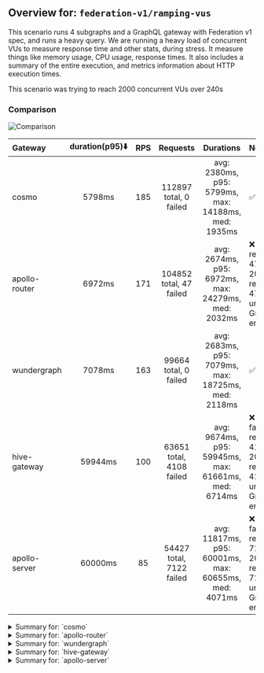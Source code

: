 ## Overview for: `federation-v1/ramping-vus`


This scenario runs 4 subgraphs and a GraphQL gateway with Federation v1 spec, and runs a heavy query. We are running a heavy load of concurrent VUs to measure response time and other stats, during stress. It measure things like memory usage, CPU usage, response times. It also includes a summary of the entire execution, and metrics information about HTTP execution times.


This scenario was trying to reach 2000 concurrent VUs over 240s


### Comparison


<img src="https://imagedelivery.net/KYe9TScr4TldYHA48pczVg/0201a086-f6ce-4d81-99b6-8d52b75d6700/public" alt="Comparison" />


| Gateway       | duration(p95)⬇️ |  RPS  |         Requests         |                       Durations                       | Notes                                                                          |
| :------------ | :-------------: | :---: | :----------------------: | :---------------------------------------------------: | :----------------------------------------------------------------------------- |
| cosmo         |     5798ms      |  185  |  112897 total, 0 failed  |  avg: 2380ms, p95: 5799ms, max: 14188ms, med: 1935ms  | ✅                                                                              |
| apollo-router |     6972ms      |  171  | 104852 total, 47 failed  |  avg: 2674ms, p95: 6972ms, max: 24279ms, med: 2032ms  | ❌ 47 failed requests, 47 non-200 responses, 47 unexpected GraphQL errors       |
| wundergraph   |     7078ms      |  163  |  99664 total, 0 failed   |  avg: 2683ms, p95: 7079ms, max: 18725ms, med: 2118ms  | ✅                                                                              |
| hive-gateway  |     59944ms     |  100  | 63651 total, 4108 failed | avg: 9674ms, p95: 59945ms, max: 61661ms, med: 6714ms  | ❌ 4108 failed requests, 4108 non-200 responses, 4108 unexpected GraphQL errors |
| apollo-server |     60000ms     |  85   | 54427 total, 7122 failed | avg: 11817ms, p95: 60001ms, max: 60655ms, med: 4071ms | ❌ 7122 failed requests, 7122 non-200 responses, 7122 unexpected GraphQL errors |



<details>
  <summary>Summary for: `cosmo`</summary>

  **K6 Output**




```
     ✓ response code was 200
     ✓ no graphql errors
     ✓ valid response structure

     █ setup

     checks.........................: 100.00% ✓ 338631     ✗ 0     
     data_received..................: 9.9 GB  16 MB/s
     data_sent......................: 134 MB  220 kB/s
     http_req_blocked...............: avg=38.89ms min=1.43µs  med=3.28µs  max=12.25s p(90)=4.9µs    p(95)=6.86µs  
     http_req_connecting............: avg=37.16ms min=0s      med=0s      max=12.25s p(90)=0s       p(95)=0s      
     http_req_duration..............: avg=2.37s   min=3.6ms   med=1.93s   max=14.18s p(90)=4.91s    p(95)=5.79s   
       { expected_response:true }...: avg=2.37s   min=3.6ms   med=1.93s   max=14.18s p(90)=4.91s    p(95)=5.79s   
     http_req_failed................: 0.00%   ✓ 0          ✗ 112897
     http_req_receiving.............: avg=309ms   min=29.34µs med=73.26µs max=11.01s p(90)=971.42ms p(95)=2.04s   
     http_req_sending...............: avg=63.46ms min=7.49µs  med=14.88µs max=9.61s  p(90)=106.04µs p(95)=157.26ms
     http_req_tls_handshaking.......: avg=0s      min=0s      med=0s      max=0s     p(90)=0s       p(95)=0s      
     http_req_waiting...............: avg=2s      min=3.51ms  med=1.54s   max=11.89s p(90)=4.48s    p(95)=5.18s   
     http_reqs......................: 112897  185.04393/s
     iteration_duration.............: avg=5.37s   min=8.93ms  med=4.32s   max=40.72s p(90)=11.63s   p(95)=13.97s  
     iterations.....................: 112877  185.011149/s
     vus............................: 4       min=4        max=1999
     vus_max........................: 2000    min=2000     max=2000
```


**Performance Overview**


<img src="https://imagedelivery.net/KYe9TScr4TldYHA48pczVg/7bedd227-3f06-4eaf-c55b-cd6a371b5d00/public" alt="Performance Overview" />


**Subgraphs Overview**


<img src="https://imagedelivery.net/KYe9TScr4TldYHA48pczVg/932bf9ee-ff14-43ad-dc87-fbd1b30f7500/public" alt="Subgraphs Overview" />


**HTTP Overview**


<img src="https://imagedelivery.net/KYe9TScr4TldYHA48pczVg/1cf9b554-23eb-422c-7c07-e4a5bb9a4a00/public" alt="HTTP Overview" />


  </details>

<details>
  <summary>Summary for: `apollo-router`</summary>

  **K6 Output**




```
     ✗ response code was 200
      ↳  99% — ✓ 104785 / ✗ 47
     ✗ no graphql errors
      ↳  99% — ✓ 104785 / ✗ 47
     ✓ valid response structure

     █ setup

     checks.........................: 99.97% ✓ 314355     ✗ 94    
     data_received..................: 9.2 GB 15 MB/s
     data_sent......................: 124 MB 203 kB/s
     http_req_blocked...............: avg=44ms     min=1.53µs  med=3.67µs  max=18.12s p(90)=5.76µs   p(95)=7.97µs
     http_req_connecting............: avg=41.38ms  min=0s      med=0s      max=18.12s p(90)=0s       p(95)=0s    
     http_req_duration..............: avg=2.67s    min=0s      med=2.03s   max=24.27s p(90)=5.89s    p(95)=6.97s 
       { expected_response:true }...: avg=2.67s    min=7.6ms   med=2.03s   max=24.27s p(90)=5.89s    p(95)=6.96s 
     http_req_failed................: 0.04%  ✓ 47         ✗ 104805
     http_req_receiving.............: avg=648.74ms min=0s      med=85.15µs max=20.87s p(90)=2.04s    p(95)=3.98s 
     http_req_sending...............: avg=64.6ms   min=0s      med=16.87µs max=13.64s p(90)=127.48µs p(95)=85.8ms
     http_req_tls_handshaking.......: avg=0s       min=0s      med=0s      max=0s     p(90)=0s       p(95)=0s    
     http_req_waiting...............: avg=1.96s    min=0s      med=1.43s   max=12.23s p(90)=4.72s    p(95)=5.81s 
     http_reqs......................: 104852 171.438676/s
     iteration_duration.............: avg=5.84s    min=22.96ms med=4.57s   max=38.22s p(90)=12.93s   p(95)=16.02s
     iterations.....................: 104832 171.405975/s
     vus............................: 21     min=21       max=1999
     vus_max........................: 2000   min=2000     max=2000
```


**Performance Overview**


<img src="https://imagedelivery.net/KYe9TScr4TldYHA48pczVg/8d325dbc-5a60-4a6b-acaf-c0355cb18c00/public" alt="Performance Overview" />


**Subgraphs Overview**


<img src="https://imagedelivery.net/KYe9TScr4TldYHA48pczVg/c6126192-23d3-4574-11d7-6637bd2f0800/public" alt="Subgraphs Overview" />


**HTTP Overview**


<img src="https://imagedelivery.net/KYe9TScr4TldYHA48pczVg/b99f3234-0995-41ac-2deb-9eb8c7481800/public" alt="HTTP Overview" />


  </details>

<details>
  <summary>Summary for: `wundergraph`</summary>

  **K6 Output**




```
     ✓ response code was 200
     ✓ no graphql errors
     ✓ valid response structure

     █ setup

     checks.........................: 100.00% ✓ 298932     ✗ 0     
     data_received..................: 8.7 GB  14 MB/s
     data_sent......................: 118 MB  194 kB/s
     http_req_blocked...............: avg=48.8ms   min=1.3µs   med=3.24µs  max=13.5s  p(90)=4.81µs   p(95)=9.84µs 
     http_req_connecting............: avg=47.37ms  min=0s      med=0s      max=13.5s  p(90)=0s       p(95)=0s     
     http_req_duration..............: avg=2.68s    min=5.51ms  med=2.11s   max=18.72s p(90)=5.56s    p(95)=7.07s  
       { expected_response:true }...: avg=2.68s    min=5.51ms  med=2.11s   max=18.72s p(90)=5.56s    p(95)=7.07s  
     http_req_failed................: 0.00%   ✓ 0          ✗ 99664 
     http_req_receiving.............: avg=517.75ms min=28.94µs med=74.84µs max=18.18s p(90)=1.59s    p(95)=3.26s  
     http_req_sending...............: avg=66.7ms   min=7.03µs  med=14.55µs max=13.17s p(90)=116.79µs p(95)=85.28ms
     http_req_tls_handshaking.......: avg=0s       min=0s      med=0s      max=0s     p(90)=0s       p(95)=0s     
     http_req_waiting...............: avg=2.09s    min=5.42ms  med=1.6s    max=17.27s p(90)=4.61s    p(95)=5.64s  
     http_reqs......................: 99664   163.340828/s
     iteration_duration.............: avg=6.08s    min=14.32ms med=4.78s   max=43.3s  p(90)=13.09s   p(95)=16.2s  
     iterations.....................: 99644   163.30805/s
     vus............................: 5       min=5        max=1999
     vus_max........................: 2000    min=2000     max=2000
```


**Performance Overview**


<img src="https://imagedelivery.net/KYe9TScr4TldYHA48pczVg/038d425f-2e18-4809-d11d-8dce46c32200/public" alt="Performance Overview" />


**Subgraphs Overview**


<img src="https://imagedelivery.net/KYe9TScr4TldYHA48pczVg/66e12927-0d25-4b50-3cac-fac8c004d700/public" alt="Subgraphs Overview" />


**HTTP Overview**


<img src="https://imagedelivery.net/KYe9TScr4TldYHA48pczVg/427025b9-1e17-41f5-c0f4-b5e6f7196900/public" alt="HTTP Overview" />


  </details>

<details>
  <summary>Summary for: `hive-gateway`</summary>

  **K6 Output**




```
     ✗ response code was 200
      ↳  93% — ✓ 59523 / ✗ 4108
     ✗ no graphql errors
      ↳  93% — ✓ 59523 / ✗ 4108
     ✓ valid response structure

     █ setup

     checks.........................: 95.60% ✓ 178569     ✗ 8216  
     data_received..................: 5.2 GB 8.3 MB/s
     data_sent......................: 76 MB  121 kB/s
     http_req_blocked...............: avg=3.53ms min=1.65µs  med=4.37µs  max=657.21ms p(90)=11.48µs  p(95)=2.14ms
     http_req_connecting............: avg=3.4ms  min=0s      med=0s      max=656.97ms p(90)=0s       p(95)=1.6ms 
     http_req_duration..............: avg=9.67s  min=13.46ms med=6.71s   max=1m1s     p(90)=10.8s    p(95)=59.94s
       { expected_response:true }...: avg=6.2s   min=13.46ms med=6.59s   max=59.77s   p(90)=8.48s    p(95)=10.33s
     http_req_failed................: 6.45%  ✓ 4108       ✗ 59543 
     http_req_receiving.............: avg=5.6ms  min=0s      med=82.03µs max=1.2s     p(90)=561.02µs p(95)=4.8ms 
     http_req_sending...............: avg=2.96ms min=8.6µs   med=21.38µs max=1.09s    p(90)=129.7µs  p(95)=6.75ms
     http_req_tls_handshaking.......: avg=0s     min=0s      med=0s      max=0s       p(90)=0s       p(95)=0s    
     http_req_waiting...............: avg=9.66s  min=13.37ms med=6.7s    max=1m1s     p(90)=10.79s   p(95)=59.92s
     http_reqs......................: 63651  100.438212/s
     iteration_duration.............: avg=9.76s  min=63.64ms med=6.78s   max=1m1s     p(90)=10.89s   p(95)=1m0s  
     iterations.....................: 63631  100.406653/s
     vus............................: 200    min=50       max=1999
     vus_max........................: 2000   min=2000     max=2000
```


**Performance Overview**


<img src="https://imagedelivery.net/KYe9TScr4TldYHA48pczVg/b8ebe74f-7647-4779-abe5-b0702138ba00/public" alt="Performance Overview" />


**Subgraphs Overview**


<img src="https://imagedelivery.net/KYe9TScr4TldYHA48pczVg/070e6b0e-7fec-479a-1aae-f543cde60500/public" alt="Subgraphs Overview" />


**HTTP Overview**


<img src="https://imagedelivery.net/KYe9TScr4TldYHA48pczVg/26b887f7-b73b-48d5-3e8a-045899486200/public" alt="HTTP Overview" />


  </details>

<details>
  <summary>Summary for: `apollo-server`</summary>

  **K6 Output**




```
     ✗ response code was 200
      ↳  86% — ✓ 47285 / ✗ 7122
     ✗ no graphql errors
      ↳  86% — ✓ 47285 / ✗ 7122
     ✓ valid response structure

     █ setup

     checks.........................: 90.87% ✓ 141855    ✗ 14244 
     data_received..................: 4.2 GB 6.6 MB/s
     data_sent......................: 65 MB  102 kB/s
     http_req_blocked...............: avg=928.37µs min=1.46µs  med=3.29µs  max=244.72ms p(90)=295.24µs p(95)=889.61µs
     http_req_connecting............: avg=900.62µs min=0s      med=0s      max=241.31ms p(90)=236.66µs p(95)=771.13µs
     http_req_duration..............: avg=11.81s   min=12.37ms med=4.07s   max=1m0s     p(90)=59.99s   p(95)=1m0s    
       { expected_response:true }...: avg=4.6s     min=12.37ms med=3.79s   max=1m0s     p(90)=6.13s    p(95)=6.88s   
     http_req_failed................: 13.08% ✓ 7122      ✗ 47305 
     http_req_receiving.............: avg=678.89µs min=0s      med=98.9µs  max=402.73ms p(90)=182.08µs p(95)=335.64µs
     http_req_sending...............: avg=471.07µs min=8.23µs  med=15.88µs max=313.26ms p(90)=50.78µs  p(95)=117.09µs
     http_req_tls_handshaking.......: avg=0s       min=0s      med=0s      max=0s       p(90)=0s       p(95)=0s      
     http_req_waiting...............: avg=11.81s   min=12.26ms med=4.06s   max=1m0s     p(90)=59.99s   p(95)=1m0s    
     http_reqs......................: 54427  85.755699/s
     iteration_duration.............: avg=11.83s   min=63.76ms med=4.08s   max=1m0s     p(90)=1m0s     p(95)=1m0s    
     iterations.....................: 54407  85.724187/s
     vus............................: 5      min=5       max=2000
     vus_max........................: 2000   min=2000    max=2000
```


**Performance Overview**


<img src="https://imagedelivery.net/KYe9TScr4TldYHA48pczVg/87310a1f-fadd-4064-40a6-a490a747b600/public" alt="Performance Overview" />


**Subgraphs Overview**


<img src="https://imagedelivery.net/KYe9TScr4TldYHA48pczVg/eff661f5-a33d-4fb8-f468-6686991aa100/public" alt="Subgraphs Overview" />


**HTTP Overview**


<img src="https://imagedelivery.net/KYe9TScr4TldYHA48pczVg/dd1db179-d40d-4a1e-1fc9-703d1a530a00/public" alt="HTTP Overview" />


  </details>